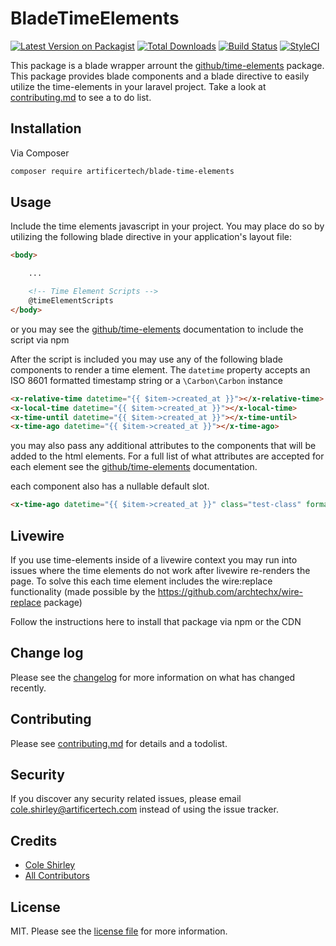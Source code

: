 # BladeTimeElements

[![Latest Version on Packagist][ico-version]][link-packagist]
[![Total Downloads][ico-downloads]][link-downloads]
[![Build Status][ico-travis]][link-travis]
[![StyleCI](https://github.styleci.io/repos/411778492/shield?branch=master)](https://github.styleci.io/repos/411778492?branch=master)

This package is a blade wrapper arrount the [github/time-elements](https://github.com/github/time-elements) package. This package provides blade components and a blade directive to easily utilize the time-elements in your laravel project. Take a look at [contributing.md](contributing.md) to see a to do list.

## Installation

Via Composer

``` bash
composer require artificertech/blade-time-elements
```

## Usage

Include the time elements javascript in your project. You may place do so by utilizing the following blade directive in your application's layout file:

```html
<body>

    ...

    <!-- Time Element Scripts -->
    @timeElementScripts
</body>

```

or you may see the [github/time-elements](https://github.com/github/time-elements) documentation to include the script via npm


After the script is included you may use any of the following blade components to render a time element. The `datetime` property accepts an ISO 8601 formatted timestamp string or a `\Carbon\Carbon` instance

```html
<x-relative-time datetime="{{ $item->created_at }}"></x-relative-time>
<x-local-time datetime="{{ $item->created_at }}"></x-local-time>
<x-time-until datetime="{{ $item->created_at }}"></x-time-until>
<x-time-ago datetime="{{ $item->created_at }}"></x-time-ago>
```

you may also pass any additional attributes to the components that will be added to the html elements. For a full list of what attributes are accepted for each element see the [github/time-elements](https://github.com/github/time-elements) documentation. 

each component also has a nullable default slot.

```html
<x-time-ago datetime="{{ $item->created_at }}" class="test-class" format="micro"> backup text </x-time-ago>
```

## Livewire

If you use time-elements inside of a livewire context you may run into issues where the time elements do not work after livewire re-renders the page. To solve this each time element includes the wire:replace functionality (made possible by the https://github.com/archtechx/wire-replace package)

Follow the instructions here to install that package via npm or the CDN

## Change log

Please see the [changelog](changelog.md) for more information on what has changed recently.

## Contributing

Please see [contributing.md](contributing.md) for details and a todolist.

## Security

If you discover any security related issues, please email cole.shirley@artificertech.com instead of using the issue tracker.

## Credits

- [Cole Shirley][link-author]
- [All Contributors][link-contributors]

## License

MIT. Please see the [license file](license.md) for more information.

[ico-version]: https://img.shields.io/packagist/v/artificertech/blade-time-elements.svg?style=flat-square
[ico-downloads]: https://img.shields.io/packagist/dt/artificertech/blade-time-elements.svg?style=flat-square
[ico-travis]: https://img.shields.io/travis/artificertech/blade-time-elements/master.svg?style=flat-square
[ico-styleci]: https://styleci.io/repos/12345678/shield

[link-packagist]: https://packagist.org/packages/artificertech/blade-time-elements
[link-downloads]: https://packagist.org/packages/artificertech/blade-time-elements
[link-travis]: https://travis-ci.org/artificertech/blade-time-elements
[link-styleci]: https://styleci.io/repos/12345678
[link-author]: https://github.com/artificertech
[link-contributors]: ../../contributors
